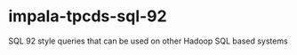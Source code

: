 impala-tpcds-sql-92
===================

SQL 92 style queries that can be used on other Hadoop SQL based systems
